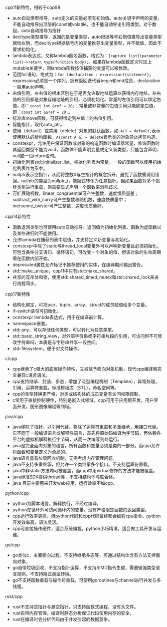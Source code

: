 cpp11新特性，相较于cpp98
- auto自动类型推导，auto定义的变量必须有初始值。auto关键字声明的变量，不能自动推导出顶层的const或volatile，也不能自动导出引用类型。对于数组，auto自动推导为指针
- decltype类型推导，返回的是变量类型，auto根据等号右侧值推导出变量类型赋给左侧，而decltype根据括号内的变量推导出变量类型，并不赋值，因此不要求初始化。
- lambda表达式，又称lambda匿名函数，格式为：```[capture list](parameter list)->return type{function body};```。如果在lambda函数定义时加上mutable关键字，则lambda函数按值捕获的变量可以被修改。
- 范围for语句，格式为：```for (declaration : expression){statement}```，expression必须是一个序列，拥有返回迭代器begin和end成员，declaration一般用auto声明。
- 右值引用，左右值的根本区别在于是否允许取地址运算以获得内存地址。左右值的引用都是对象存储地址的引用，必须初始化。常量的左值引用可以绑定右值，即：```const int &ref = 20;```；常量或非常量的右值引用只能绑定右值，即：```const int &&ref = 20;```。
- 标准库move函数，可获得绑定到左值上的右值引用。
- 智能指针，取代auto_ptr。
- 使用（default）或禁用（delete）对象的默认函数，如```~A() = default;```表示使用默认的析构函数，```A(const A &) = delete```表示类的对象禁止拷贝构造。
- constexpr，允许用户保证函数或对象的构造函数时编译器常量，修饰函数时其返回类型不能为void，函数体不能声明变量或定义新类型，只能包含声明、null或一段return语句。
- 初始化列表std::initializer_list，初始化列表为常量，一般的函数可以使用初始化列表作为形参。
- nullptr表示空指针，从而将整数0与空指针的概念拆开，避免了函数重调用错误。nullptr的类型为nullptr_t，能隐式转化为任意指针。但如果函数对多个指针类型进行重载，则需要显式声明一个函数来消除歧义。
- 可扩展随机数，linear_congruential可产生整数，速度慢质量差；subtract_with_carry可产生整数和随机数，速度快质量中；mersenne_twister可产生整数，速度快质量好。

cpp14新特性
- 函数返回类型也可使用auto自动推导。返回值为初始化列表、函数为虚函数以及某些递归时不能使用。
- 允许lambda在捕获列表中赋值，并支持定义新变量与初始化。
- constexpr中除了static与thread_local变量外可以声明新变量且必须初始化，可包含条件分支语句、循环语句，可改变一个对象的值，但该对象的生命周期需在函数内部开始。
- deprecated属性允许标记不推荐使用的实体，在编译期间输出警告。
- std::make_unique，cpp11中只有std::make_shared。
- 共享的互斥体和锁，使用std::shared_timed_mutex和std::shared_lock来进行线程同步。

cpp17新特性
- 结构化绑定，可把pair、tuple、array、struct的成员赋值给多个变量。
- if-switch语句可初始化。
- constexpr lambda表达式，用于在编译前计算。
- namespace嵌套。
- std::any，可以存储任何类型，可以转化为任意类型。
- std::basic_string_view，对外部字符串或字符串片段的引用，可访问但不可修改字符串吗，本质是与字符串共享一段空间。
- std::filesystem，便于对文件操作。

c/cpp
- cpp继承了c强大的底层操作特性，又被赋予面向对象机制。现代cpp编译器完全兼容c语言语法。
- cpp支持继承、封装、多态，增加了泛型编程机制（Template），异常处理，引用，运算符重载，标准模板库（STL），命名空间等。
- cpp的类型转换更严格，对类或结构体的成员变量有访问权限控制。
- c常用于直接控制硬件，特别是嵌入式领域。cpp可用于应用层开发，用户界面开发，图形图像编程等领域。

java/cpp
- java移除了指针，以引用代替。移除了运算符重载和多重继承，用接口代替。它不同于一般编译语言或解释性语言，首先将原始码编译为字节码，再依赖各平台的虚拟机解释执行字节码，从而一次编写到处运行。
- java是完全面向对象的语言，所有函数和变量必须是类的一部分。而cpp允许将函数和变量定义为全局的。
- java语言具有垃圾回收机制，无需考虑内存管理问题。
- java不支持多重继承，但允许一个类继承多个接口。不支持运算符重载。
- java中非static方法均可被覆盖，而cpp中用virtual修饰的方法才能被覆盖。
- java标准SDK提供thread类，不支持结构体与联合体。
- java 目前主要用来开发web应用，运行效率不如cpp。

python/cpp
- python为脚本语言，解释执行，不经过编译。
- python在循环外可访问循环内的变量，没有严格限定函数的返回类型。
- cpp运行效率更高，但python代码和cpp代码最终都会编程cpu指令。python开发效率高，语法灵活。
- cpp可直接操作硬件，适合系统编程，python小巧精湛，适合做工具开发与运维。

go/cpp
- go类似c，主要面向过程，不支持继承多态等，可通过结构体含有方法支持面向对象。
- go自带垃圾回收，不支持指针运算，不支持SIMD指令生成，需遵循强类型语言规则，不支持隐式类型转换。
- go不支持函数重载与操作符重载，可使用goroutines与channel进行并发与多线程。

rust/cpp
- rust不支持空指针与悬空指针，只支持函数式编程，没有头文件。
- rust自带内存管理，编译时静态分析保证代码使用内存的安全。
- rust在编译时会分析代码由于并发引起的数据竞争。



